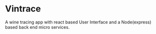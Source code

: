 # Vintrace
A wine tracing app with react based User Interface and a Node(express) based back end micro services.
